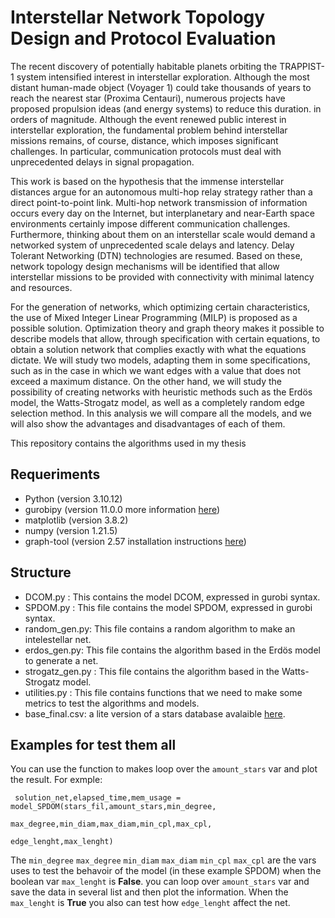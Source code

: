 # Interstellar Network Topology Design and Protocol Evaluation

The recent discovery of potentially habitable planets orbiting the TRAPPIST-1 system intensified interest in interstellar exploration. Although the most distant human-made object (Voyager 1) could take thousands of years to reach the nearest star (Proxima Centauri), numerous projects have proposed propulsion ideas (and energy systems) to reduce this duration. in orders of magnitude. Although the event renewed public interest in interstellar exploration, the fundamental problem behind interstellar missions remains, of course, distance, which imposes significant challenges. In particular, communication protocols must deal with unprecedented delays in signal propagation.

This work is based on the hypothesis that the immense interstellar distances argue for an autonomous multi-hop relay strategy rather than a direct point-to-point link. Multi-hop network transmission of information occurs every day on the Internet, but interplanetary and near-Earth space environments certainly impose different communication challenges. Furthermore, thinking about them on an interstellar scale would demand a networked system of unprecedented scale delays and latency.
Delay Tolerant Networking (DTN) technologies are resumed. Based on these, network topology design mechanisms will be identified that allow interstellar missions to be provided with connectivity with minimal latency and resources.

For the generation of networks, which optimizing certain characteristics, the use of Mixed Integer Linear Programming (MILP) is proposed as a possible solution. Optimization theory and graph theory makes it possible to describe models that allow, through specification with certain equations, to obtain a solution network that complies exactly with what the equations dictate.
We will study two models, adapting them in some specifications, such as in the case in which we want edges with a value that does not exceed a maximum distance. On the other hand, we will study the possibility of creating networks with heuristic methods such as the Erdös model, the Watts-Strogatz model, as well as a completely random edge selection method. In this analysis we will compare all the models, and we will also show the advantages and disadvantages of each of them.

This repository contains the algorithms used in my thesis

## Requeriments

* Python (version 3.10.12)
* gurobipy (version 11.0.0 more information [here](https://support.gurobi.com/hc/en-us/articles/360044290292-How-do-I-install-Gurobi-for-Python))
* matplotlib (version 3.8.2)
* numpy (version 1.21.5)
* graph-tool (version 2.57 installation instructions [here](https://git.skewed.de/count0/graph-tool/-/wikis/installation-instructions#native-installation))

## Structure 

* DCOM.py : This contains the model DCOM, expressed in gurobi syntax.
* SPDOM.py : This file contains the model SPDOM, expressed in gurobi syntax.
* random_gen.py: This file contains a random algorithm to make an intelestellar net.
* erdos_gen.py: This file contains the algorithm based in the Erdös model to generate a net.
* strogatz_gen.py : This file contains the algorithm based in the Watts-Strogatz model.
* utilities.py : This file contains functions that we need to make some metrics to test the algorithms and models.
* base_final.csv: a lite version of a stars database avalaible [here](http://www.astronexus.com/hyg).

## Examples for test them all

You can use the function to makes loop over the `amount_stars` var and plot the result. For exmple:

     solution_net,elapsed_time,mem_usage = model_SPDOM(stars_fil,amount_stars,min_degree,
                                                    max_degree,min_diam,max_diam,min_cpl,max_cpl,
                                                    edge_lenght,max_lenght)

The `min_degree` `max_degree` `min_diam` `max_diam` `min_cpl` `max_cpl` are the vars uses to test the behavoir of the model (in these example SPDOM) when the boolean var `max_lenght` is **False**. you can loop over `amount_stars` var and save the data in several list and then plot the information.
When the `max_lenght` is **True** you also can test how `edge_lenght` affect the net.

